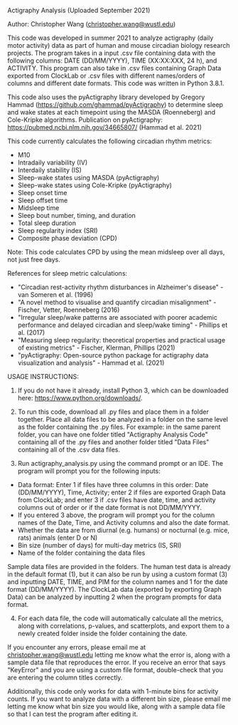 Actigraphy Analysis (Uploaded September 2021)

Author: Christopher Wang (christopher.wang@wustl.edu)

This code was developed in summer 2021 to analyze actigraphy (daily motor activity) data as part of human and mouse circadian biology research projects.
The program takes in a input .csv file containing data with the following columns: DATE (DD/MM/YYYY), TIME (XX:XX:XXX, 24 h), and ACTIVITY. 
This program can also take in .csv files containing Graph Data exported from ClockLab or .csv files with different names/orders of columns and different date formats.
This code was written in Python 3.8.1.

This code also uses the pyActigraphy library developed by Gregory Hammad (https://github.com/ghammad/pyActigraphy) to determine sleep and wake states at each timepoint using the MASDA (Roenneberg) and Cole-Kripke algorithms. Publication on pyActigraphy: https://pubmed.ncbi.nlm.nih.gov/34665807/ (Hammad et al. 2021)

This code currently calculates the following circadian rhythm metrics:
- M10
- Intradaily variability (IV)
- Interdaily stability (IS)
- Sleep-wake states using MASDA (pyActigraphy)
- Sleep-wake states using Cole-Kripke (pyActigraphy)
- Sleep onset time
- Sleep offset time
- Midsleep time
- Sleep bout number, timing, and duration
- Total sleep duration
- Sleep regularity index (SRI)
- Composite phase deviation (CPD)

Note: This code calculates CPD by using the mean midsleep over all days, not just free days.

References for sleep metric calculations:
- "Circadian rest-activity rhythm disturbances in Alzheimer's disease" - van Someren et al. (1996)
- "A novel method to visualise and quantify circadian misalignment" - Fischer, Vetter, Roenneberg (2016)
- "Irregular sleep/wake patterns are associated with poorer academic performance and delayed circadian and sleep/wake timing" - Phillips et al. (2017)
- "Measuring sleep regularity: theoretical properties and practical usage of existing metrics" - Fischer, Klerman, Phillips (2021)
- "pyActigraphy: Open-source python package for actigraphy data visualization and analysis" - Hammad et al. (2021)

USAGE INSTRUCTIONS:

1) If you do not have it already, install Python 3, which can be downloaded here: https://www.python.org/downloads/.

2) To run this code, download all .py files and place them in a folder together. Place all data files to be analyzed in a folder on the same level as the folder containing the .py files. For example: in the same parent folder, you can have one folder titled "Actigraphy Analysis Code" containing all of the .py files and another folder titled "Data Files" containing all of the .csv data files.

3) Run actigraphy_analysis.py using the command prompt or an IDE. The program will prompt you for the following inputs:
- Data format: Enter 1 if files have three columns in this order: Date (DD/MM/YYYY), Time, Activity; enter 2 if files are exported Graph Data from ClockLab; and enter 3 if .csv files have date, time, and activity columns out of order or if the date format is not DD/MM/YYYY.
- If you entered 3 above, the program will prompt you for the column names of the Date, Time, and Activity columns and also the date format.
- Whether the data are from diurnal (e.g. humans) or nocturnal (e.g. mice, rats) animals (enter D or N)
- Bin size (number of days) for multi-day metrics (IS, SRI)
- Name of the folder containing the data files

Sample data files are provided in the folders. The human test data is already in the default format (1), but it can also be run by using a custom format (3) and inputting DATE, TIME, and PIM for the column names and 1 for the date format (DD/MM/YYYY). The ClockLab data (exported by exporting Graph Data) can be analyzed by inputting 2 when the program prompts for data format.

4) For each data file, the code will automatically calculate all the metrics, along with correlations, p-values, and scatterplots, and export them to a newly created folder inside the folder containing the date.

If you encounter any errors, please email me at christopher.wang@wustl.edu letting me know what the error is, along with a sample data file that reproduces the error.
If you receive an error that says "KeyError" and you are using a custom file format, double-check that you are entering the column titles correctly.

Additionally, this code only works for data with 1-minute bins for activity counts. If you want to analyze data with a different bin size, please email me letting me know what bin size you would like, along with a sample data file so that I can test the program after editing it.
